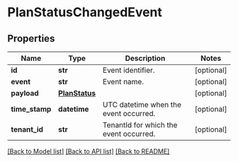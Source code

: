 # PlanStatusChangedEvent

## Properties
Name | Type | Description | Notes
------------ | ------------- | ------------- | -------------
**id** | **str** | Event identifier. | [optional] 
**event** | **str** | Event name. | [optional] 
**payload** | [**PlanStatus**](PlanStatus.md) |  | [optional] 
**time_stamp** | **datetime** | UTC datetime when the event occurred. | [optional] 
**tenant_id** | **str** | TenantId for which the event occurred. | [optional] 

[[Back to Model list]](../README.md#documentation-for-models) [[Back to API list]](../README.md#documentation-for-api-endpoints) [[Back to README]](../README.md)

